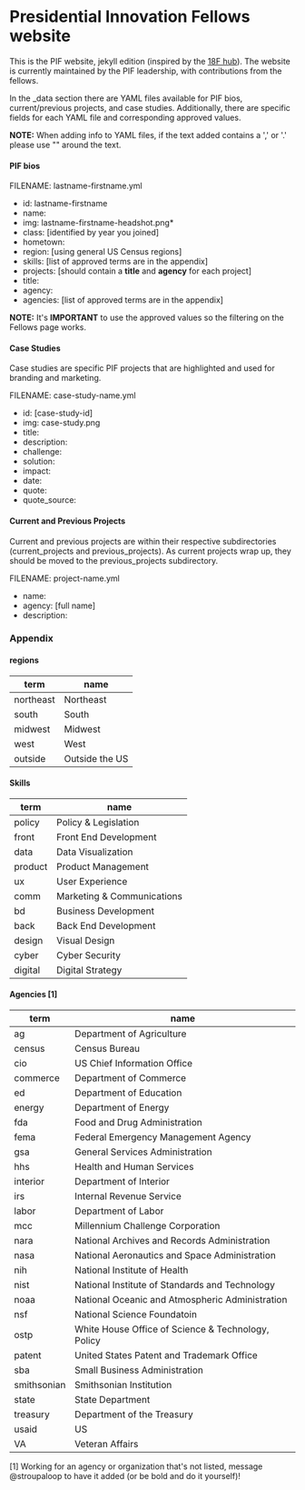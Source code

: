 # Presidential Innovation Fellows website

This is the PIF website, jekyll edition (inspired by the [18F hub](https://github.com/18F/hub)). The website is currently maintained by the PIF leadership, with contributions from the fellows.

In the _data section there are YAML files available for PIF bios, current/previous projects, and case studies. Additionally, there are specific fields for each YAML file and corresponding approved values.

**NOTE:** When adding info to YAML files, if the text added contains a ',' or '.' please use "" around the text.

#### PIF bios

FILENAME: lastname-firstname.yml
- id: lastname-firstname
- name:
- img: lastname-firstname-headshot.png*
- class: [identified by year you joined]
- hometown:
- region: [using general US Census regions]
- skills: [list of approved terms are in the appendix]
- projects: [should contain a **title** and **agency** for each project]
 - title:
 - agency:
- agencies: [list of approved terms are in the appendix]

**NOTE:** It's **IMPORTANT** to use the approved values so the filtering on the Fellows page works.

#### Case Studies

Case studies are specific PIF projects that are highlighted and used for branding and marketing.

FILENAME: case-study-name.yml
- id: [case-study-id]
- img: case-study.png
- title:
- description:
- challenge:
- solution:
- impact:
- date:
- quote:
- quote_source:

#### Current and Previous Projects

Current and previous projects are within their respective subdirectories (current_projects and previous_projects). As current projects wrap up, they should be moved to the previous_projects subdirectory.

FILENAME: project-name.yml
- name:
- agency: [full name]
- description:

### Appendix

#### regions

term | name
--- | ---
northeast | Northeast
south | South
midwest | Midwest
west | West
outside | Outside the US

#### Skills

term | name
--- | ---
policy | Policy & Legislation
front | Front End Development
data | Data Visualization
product | Product Management
ux | User Experience
comm | Marketing & Communications
bd | Business Development
back | Back End Development
design | Visual Design
cyber | Cyber Security
digital | Digital Strategy

#### Agencies [1]

term | name
--- | ---
ag | Department of Agriculture
census | Census Bureau
cio | US Chief Information Office
commerce | Department of Commerce
ed | Department of Education
energy | Department of Energy
fda | Food and Drug Administration
fema | Federal Emergency Management Agency
gsa | General Services Administration
hhs | Health and Human Services
interior | Department of Interior
irs | Internal Revenue Service
labor | Department of Labor
mcc | Millennium Challenge Corporation
nara | National Archives and Records Administration
nasa | National Aeronautics and Space Administration
nih | National Institute of Health
nist | National Institute of Standards and Technology
noaa | National Oceanic and Atmospheric Administration
nsf | National Science Foundatoin
ostp | White House Office of Science & Technology, Policy
patent | United States Patent and Trademark Office
sba | Small Business Administration
smithsonian | Smithsonian Institution
state | State Department
treasury | Department of the Treasury
usaid | US 
VA | Veteran Affairs

[1] Working for an agency or organization that's not listed, message @stroupaloop to have it added (or be bold and do it yourself)!
